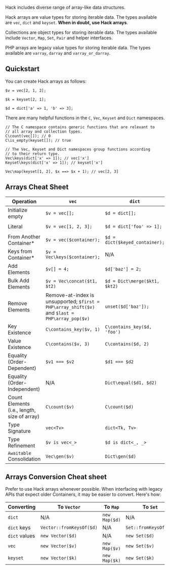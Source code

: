 Hack includes diverse range of array-like data structures.

Hack arrays are value types for storing iterable data. The types
available are `vec`, `dict` and `keyset`. **When in doubt, use Hack
arrays**.

Collections are object types for storing iterable data. The types
available include `Vector`, `Map`, `Set`, `Pair` and helper
interfaces.

PHP arrays are legacy value types for storing iterable data. The types
available are `varray`, `darray` and `varray_or_darray`.

## Quickstart

You can create Hack arrays as follows:

```Hack
$v = vec[2, 1, 2];

$k = keyset[2, 1];

$d = dict['a' => 1, 'b' => 3];
```

There are many helpful functions in the `C`, `Vec`, `Keyset` and `Dict`
namespaces.

```Hack
// The C namespace contains generic functions that are relevant to
// all array and collection types.
C\count(vec[]); // 0
C\is_empty(keyset[]); // true

// The Vec, Keyset and Dict namespaces group functions according
// to their return type.
Vec\keys(dict['x' => 1]); // vec['x']
Keyset\keys(dict['x' => 1]); // keyset['x']

Vec\map(keyset[1, 2], $x ==> $x + 1); // vec[2, 3]
```

## Arrays Cheat Sheet

| Operation| `vec`    | `dict`   | `keyset` |
|----------|----------|----------|----------|
| Initialize empty                             | `$v = vec[];`                | `$d = dict[];`                 | `$k = keyset[];`               |
| Literal                                      | `$v = vec[1, 2, 3];`         | `$d = dict['foo' => 1];`       | `$k = keyset['foo', 'bar'];`   |
| From Another Container*                      | `$v = vec($container);`      | `$d = dict($keyed_container);` | `$k = keyset($container);`     |
| Keys from Container*                         | `$v = Vec\keys($container);` | N/A                            | `$k = Keyset\keys($container);`|
| Add Elements                                 | `$v[] = 4;`                  | `$d['baz'] = 2;`               | `$k[] = 'baz';`                |
| Bulk Add Elements                            | `$v = Vec\concat($t1, $t2)`  | `$d = Dict\merge($kt1, $kt2)`  | `$k = Keyset\union($t1, $t2)`  |
| Remove Elements                              | Remove-at-index is unsupported; `$first = PHP\array_shift($v)` and `$last = PHP\array_pop($v)` | `unset($d['baz']);`| `unset($k['baz']);`|
| Key Existence                                | `C\contains_key($v, 1)`      | `C\contains_key($d, 'foo')`    | `C\contains_key($k, 'foo')`    |
| Value Existence                              | `C\contains($v, 3)`          | `C\contains($d, 2)`            | N/A                            |
| Equality (Order-Dependent)                   | `$v1 === $v2`                | `$d1 === $d2`                  | `$k1 === $k2`                  |
| Equality (Order-Independent)                 | N/A                          | `Dict\equal($d1, $d2)`         | `Keyset\equal($k1, $k2)`       |
| Count Elements (i.e., length, size of array) | `C\count($v)`                | `C\count($d)`                  | `C\count($k)`                  |
| Type Signature                               | `vec<Tv>`                    | `dict<Tk, Tv>`                 | `keyset<Tk>`                   |
| Type Refinement                              | `$v is vec<_>`               | `$d is dict<_, _>`             | `$k is keyset<_>`              |
| `Awaitable` Consolidation                    | `Vec\gen($v)`                | `Dict\gen($d)`                 | `Keyset\gen($x)`               |

## Arrays Conversion Cheat sheet

Prefer to use Hack arrays whenever possible. When interfacing with legacy APIs that expect older Containers, it may be easier to convert. Here's how:

| Converting | To `Vector`| To `Map`   | To `Set`   | To `varray`| To `darray`|
|------------|------------|------------|------------|------------|------------|
| `dict`        | N/A                      | `new Map($d)` | N/A                   | N/A                  | `darray($d)` |
| `dict` keys   | `Vector::fromKeysOf($d)` | N/A           | `Set::fromKeysOf($d)` | `PHP\array_keys($d)` | N/A          |
| `dict` values | `new Vector($d)`         | N/A           | `new Set($d)`         | `varray($d)`         | N/A          |
| `vec`         | `new Vector($v)`         | `new Map($v)` | `new Set($v)`         | `varray($v)`         | `darray($v)` |
| `keyset`      | `new Vector($k)`         | `new Map($k)` | `new Set($k)`         | `varray($k)`         | `darray($k)` |

